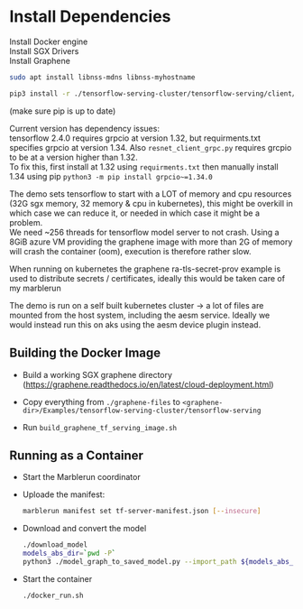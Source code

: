 # Install Dependencies

Install Docker engine  
Install SGX Drivers  
Install Graphene  

```bash
sudo apt install libnss-mdns libnss-myhostname
```

```bash
pip3 install -r ./tensorflow-serving-cluster/tensorflow-serving/client/requirements.txt
```
(make sure pip is up to date)  

Current version has dependency issues:   
tensorflow 2.4.0 requires grpcio at version 1.32, but requirments.txt specifies grpcio at version 1.34. Also `resnet_client_grpc.py` requires grcpio to be at a version higher than 1.32.  
To fix this, first install at 1.32 using `requirments.txt` then manually install 1.34 using pip `python3 -m pip install grpcio~=1.34.0`  

The demo sets tensorflow to start with a LOT of memory and cpu resources (32G sgx memory, 32 memory & cpu in kubernetes), this might be overkill in which case we can reduce it, or needed in which case it might be a problem.  
We need ~256 threads for tensorflow model server to not crash. Using a 8GiB azure VM providing the graphene image with more than 2G of memory will crash the container (oom), execution is therefore rather slow.

When running on kubernetes the graphene ra-tls-secret-prov example is used to distribute secrets / certificates, ideally this would be taken care of my marblerun  

The demo is run on a self built kubernetes cluster -> a lot of files are mounted from the host system, including the aesm service.
Ideally we would instead run this on aks using the aesm device plugin instead.


## Building the Docker Image

* Build a working SGX graphene directory (https://graphene.readthedocs.io/en/latest/cloud-deployment.html)

* Copy everything from `./graphene-files` to `<graphene-dir>/Examples/tensorflow-serving-cluster/tensorflow-serving`

* Run `build_graphene_tf_serving_image.sh`

## Running as a Container

* Start the Marblerun coordinator

* Uploade the manifest:
    ```bash
    marblerun manifest set tf-server-manifest.json [--insecure]
    ```

* Download and convert the model
    ```bash
    ./download_model
    models_abs_dir=`pwd -P`
    python3 ./model_graph_to_saved_model.py --import_path ${models_abs_dir}/resnet50-v15-fp32/resnet50-v15-fp32.pb --export_dir ${models_abs_dir}/resnet50-v15-fp32 --model_version 1 --inputs input --outputs predict
    ```

* Start the container
    ```bash
    ./docker_run.sh
    ```
